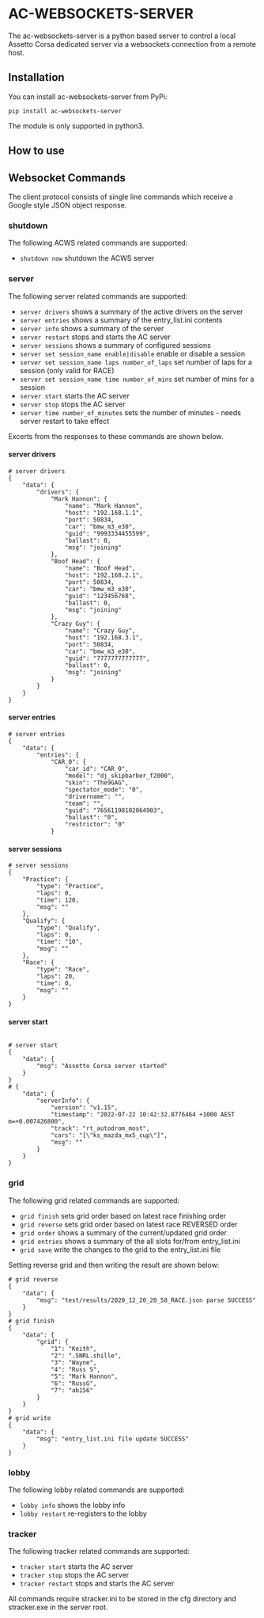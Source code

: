 # AC-WEBSOCKETS-SERVER

The ac-websockets-server is a python based server to control a local Assetto Corsa dedicated server via a websockets connection from a remote host.

## Installation

You can install ac-websockets-server from PyPi:

```
pip install ac-websockets-server
```

The module is only supported in python3.

## How to use

## Websocket Commands

The client protocol consists of single line commands which receive a Google style JSON object response.

### shutdown
The following ACWS related commands are supported:

- `shutdown now`  shutdown the ACWS server

### server
The following server related commands are supported:

- `server drivers`  shows a summary of the active drivers on the server
- `server entries`  shows a summary of the entry_list.ini contents
- `server info`  shows a summary of the server
- `server restart`   stops and starts the AC server
- `server sessions`  shows a summary of configured sessions
- `server set session_name enable|disable`  enable or disable a session
- `server set session_name laps number_of_laps`  set number of laps for a session (only valid for RACE)
- `server set session_name time number_of_mins`  set number of mins for a session
- `server start` starts the AC server
- `server stop`  stops the AC server
- `server time number_of_minutes`  sets the number of minutes - needs server restart to take effect

Excerts from the responses to these commands are shown below.

#### server drivers

```
# server drivers
{
    "data": {
        "drivers": {
            "Mark Hannon": {
                "name": "Mark Hannon",
                "host": "192.168.1.1",
                "port": 50834,
                "car": "bmw_m3_e30",
                "guid": "9993334455599",
                "ballast": 0,
                "msg": "joining"
            },
            "Boof Head": {
                "name": "Boof Head",
                "host": "192.168.2.1",
                "port": 50834,
                "car": "bmw_m3_e30",
                "guid": "123456768",
                "ballast": 0,
                "msg": "joining"
            },
            "Crazy Guy": {
                "name": "Crazy Guy",
                "host": "192.168.3.1",
                "port": 50834,
                "car": "bmw_m3_e30",
                "guid": "7777777777777",
                "ballast": 0,
                "msg": "joining"
            }
        }
    }
}
```
#### server entries

```
# server entries
{
    "data": {
        "entries": {
            "CAR_0": {
                "car_id": "CAR_0",
                "model": "dj_skipbarber_f2000",
                "skin": "The9GAG",
                "spectator_mode": "0",
                "drivername": "",
                "team": "",
                "guid": "76561198102064903",
                "ballast": "0",
                "restrictor": "0"
            }
```
#### server sessions

```
# server sessions
{
    "Practice": {
        "type": "Practice",
        "laps": 0,
        "time": 120,
        "msg": ""
    },
    "Qualify": {
        "type": "Qualify",
        "laps": 0,
        "time": "10",
        "msg": ""
    },
    "Race": {
        "type": "Race",
        "laps": 20,
        "time": 0,
        "msg": ""
    }
}
```
#### server start
```

# server start
{
    "data": {
        "msg": "Assetto Corsa server started"
    }
}
# {
    "data": {
        "serverInfo": {
            "version": "v1.15",
            "timestamp": "2022-07-22 10:42:32.8776464 +1000 AEST m=+0.007426800",
            "track": "rt_autodrom_most",
            "cars": "[\"ks_mazda_mx5_cup\"]",
            "msg": ""
        }
    }
}
```
### grid

The following grid related commands are supported:

- `grid finish`  sets grid order based on latest race finishing order
- `grid reverse`  sets grid order based on latest race REVERSED order
- `grid order`  shows a summary of the current/updated grid order
- `grid entries`  shows a summary of the all slots for/from entry_list.ini
- `grid save` write the changes to the grid to the entry_list.ini file


Setting reverse grid and then writing the result are shown below:

```
# grid reverse
{
    "data": {
        "msg": "test/results/2020_12_20_20_58_RACE.json parse SUCCESS"
    }
}
# grid finish
{
    "data": {
        "grid": {
            "1": "Keith",
            "2": ".SNRL.shille",
            "3": "Wayne",
            "4": "Russ S",
            "5": "Mark Hannon",
            "6": "RussG",
            "7": "ab156"
        }
    }
}
# grid write
{
    "data": {
        "msg": "entry_list.ini file update SUCCESS"
    }
}
```

### lobby
The following lobby related commands are supported:

- `lobby info` shows the lobby info
- `lobby restart`   re-registers to the lobby



### tracker
The following tracker related commands are supported:

- `tracker start` starts the AC server
- `tracker stop`  stops the AC server
- `tracker restart`   stops and starts the AC server

All commands require stracker.ini to be stored in the cfg directory and stracker.exe in the server root.


